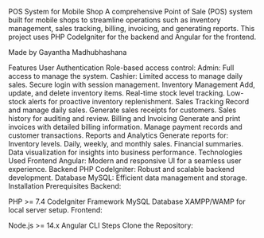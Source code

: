 POS System for Mobile Shop
A comprehensive Point of Sale (POS) system built for mobile shops to streamline operations such as inventory management, sales tracking, billing, invoicing, and generating reports. This project uses PHP CodeIgniter for the backend and Angular for the frontend.

Made by Gayantha Madhubhashana

Features
User Authentication
Role-based access control:
Admin: Full access to manage the system.
Cashier: Limited access to manage daily sales.
Secure login with session management.
Inventory Management
Add, update, and delete inventory items.
Real-time stock level tracking.
Low-stock alerts for proactive inventory replenishment.
Sales Tracking
Record and manage daily sales.
Generate sales receipts for customers.
Sales history for auditing and review.
Billing and Invoicing
Generate and print invoices with detailed billing information.
Manage payment records and customer transactions.
Reports and Analytics
Generate reports for:
Inventory levels.
Daily, weekly, and monthly sales.
Financial summaries.
Data visualization for insights into business performance.
Technologies Used
Frontend
Angular: Modern and responsive UI for a seamless user experience.
Backend
PHP CodeIgniter: Robust and scalable backend development.
Database
MySQL: Efficient data management and storage.
Installation
Prerequisites
Backend:

PHP >= 7.4
CodeIgniter Framework
MySQL Database
XAMPP/WAMP for local server setup.
Frontend:

Node.js >= 14.x
Angular CLI
Steps
Clone the Repository:
